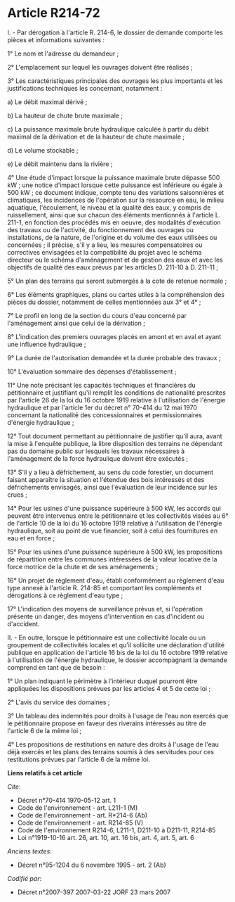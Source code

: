 # Article R214-72

I. - Par dérogation à l'article R. 214-6, le dossier de demande comporte les pièces et informations suivantes :

1° Le nom et l'adresse du demandeur ;

2° L'emplacement sur lequel les ouvrages doivent être réalisés ;

3° Les caractéristiques principales des ouvrages les plus importants et les justifications techniques les concernant,
notamment :

a) Le débit maximal dérivé ;

b) La hauteur de chute brute maximale ;

c) La puissance maximale brute hydraulique calculée à partir du débit maximal de la dérivation et de la hauteur de chute
maximale ;

d) Le volume stockable ;

e) Le débit maintenu dans la rivière ;

4° Une étude d'impact lorsque la puissance maximale brute dépasse 500 kW ; une notice d'impact lorsque cette puissance est
inférieure ou égale à 500 kW ; ce document indique, compte tenu des variations saisonnières et climatiques, les incidences de
l'opération sur la ressource en eau, le milieu aquatique, l'écoulement, le niveau et la qualité des eaux, y compris de
ruissellement, ainsi que sur chacun des éléments mentionnés à l'article L. 211-1, en fonction des procédés mis en oeuvre, des
modalités d'exécution des travaux ou de l'activité, du fonctionnement des ouvrages ou installations, de la nature, de
l'origine et du volume des eaux utilisées ou concernées ; il précise, s'il y a lieu, les mesures compensatoires ou
correctives envisagées et la compatibilité du projet avec le schéma directeur ou le schéma d'aménagement et de gestion des
eaux et avec les objectifs de qualité des eaux prévus par les articles D. 211-10 à D. 211-11 ;

5° Un plan des terrains qui seront submergés à la cote de retenue normale ;

6° Les éléments graphiques, plans ou cartes utiles à la compréhension des pièces du dossier, notamment de celles mentionnées
aux 3° et 4° ;

7° Le profil en long de la section du cours d'eau concerné par l'aménagement ainsi que celui de la dérivation ;

8° L'indication des premiers ouvrages placés en amont et en aval et ayant une influence hydraulique ;

9° La durée de l'autorisation demandée et la durée probable des travaux ;

10° L'évaluation sommaire des dépenses d'établissement ;

11° Une note précisant les capacités techniques et financières du pétitionnaire et justifiant qu'il remplit les conditions de
nationalité prescrites par l'article 26 de la loi du 16 octobre 1919 relative à l'utilisation de l'énergie hydraulique et par
l'article 1er du décret n° 70-414 du 12 mai 1970 concernant la nationalité des concessionnaires et permissionnaires d'énergie
hydraulique ;

12° Tout document permettant au pétitionnaire de justifier qu'il aura, avant la mise à l'enquête publique, la libre
disposition des terrains ne dépendant pas du domaine public sur lesquels les travaux nécessaires à l'aménagement de la force
hydraulique doivent être exécutés ;

13° S'il y a lieu à défrichement, au sens du code forestier, un document faisant apparaître la situation et l'étendue des
bois intéressés et des défrichements envisagés, ainsi que l'évaluation de leur incidence sur les crues ;

14° Pour les usines d'une puissance supérieure à 500 kW, les accords qui peuvent être intervenus entre le pétitionnaire et
les collectivités visées au 6° de l'article 10 de la loi du 16 octobre 1919 relative à l'utilisation de l'énergie
hydraulique, soit au point de vue financier, soit à celui des fournitures en eau et en force ;

15° Pour les usines d'une puissance supérieure à 500 kW, les propositions de répartition entre les communes intéressées de la
valeur locative de la force motrice de la chute et de ses aménagements ;

16° Un projet de règlement d'eau, établi conformément au règlement d'eau type annexé à l'article R. 214-85 et comportant les
compléments et dérogations à ce règlement d'eau type ;

17° L'indication des moyens de surveillance prévus et, si l'opération présente un danger, des moyens d'intervention en cas
d'incident ou d'accident.

II. - En outre, lorsque le pétitionnaire est une collectivité locale ou un groupement de collectivités locales et qu'il
sollicite une déclaration d'utilité publique en application de l'article 16 bis de la loi du 16 octobre 1919 relative à
l'utilisation de l'énergie hydraulique, le dossier accompagnant la demande comprend en tant que de besoin :

1° Un plan indiquant le périmètre à l'intérieur duquel pourront être appliquées les dispositions prévues par les articles 4
et 5 de cette loi ;

2° L'avis du service des domaines ;

3° Un tableau des indemnités pour droits à l'usage de l'eau non exercés que le pétitionnaire propose en faveur des riverains
intéressés au titre de l'article 6 de la même loi ;

4° Les propositions de restitutions en nature des droits à l'usage de l'eau déjà exercés et les plans des terrains soumis à
des servitudes pour ces restitutions prévues par l'article 6 de la même loi.

**Liens relatifs à cet article**

_Cite_:

  - Décret n°70-414 1970-05-12 art. 1
  - Code de l'environnement - art. L211-1 (M)
  - Code de l'environnement - art. R*214-6 (Ab)
  - Code de l'environnement - art. R214-85 (V)
  - Code de l'environnement R214-6, L211-1, D211-10 à D211-11, R214-85
  - Loi n°1919-10-16 art. 26, art. 10, art. 16 bis, art. 4, art. 5, art. 6

_Anciens textes_:

  - Décret n°95-1204 du 6 novembre 1995 - art. 2 (Ab)

_Codifié par_:

  - Décret n°2007-397 2007-03-22 JORF 23 mars 2007
